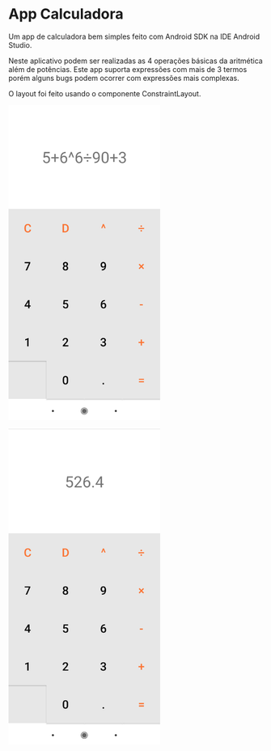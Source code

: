 # App Calculadora

Um app de calculadora bem simples feito com Android SDK na IDE Android Studio.

Neste aplicativo podem ser realizadas as 4 operações básicas da aritmética além de potências. Este app suporta expressões com mais de 3 termos porém alguns bugs podem ocorrer com expressões mais complexas.

O layout foi feito usando o componente ConstraintLayout.

<p float="left">
  <img src="./pics/tela_1.jpg" width="300" />
</p>

<p float="right">
  <img src="./pics/tela_2.jpg" width="300" />
</p>

